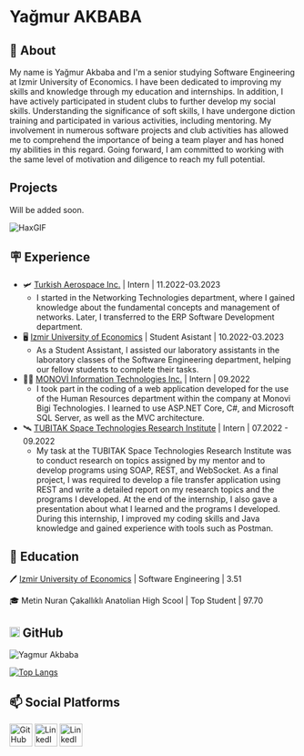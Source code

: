 # Yağmur AKBABA

## 📜 About

My name is Yağmur Akbaba and I'm a senior studying Software Engineering at Izmir University of Economics. I have been dedicated to improving my skills and knowledge through my education and internships. In addition, I have actively participated in student clubs to further develop my social skills. Understanding the significance of soft skills, I have undergone diction training and participated in various activities, including mentoring. My involvement in numerous software projects and club activities has allowed me to comprehend the importance of being a team player and has honed my abilities in this regard. Going forward, I am committed to working with the same level of motivation and diligence to reach my full potential.


## Projects
Will be added soon.

![HaxGIF](https://user-images.githubusercontent.com/81877857/235271147-89a83d37-f99e-4eff-8bc4-5447175a2613.gif)


## 🪧 Experience
* 🛩️ [Turkish Aerospace Inc.](https://www.tusas.com/en) | Intern | 11.2022-03.2023
    * I started in the Networking Technologies department, where I gained knowledge about the fundamental concepts and management of networks. Later, I transferred to the ERP Software Development department.
* 🖥️ [Izmir University of Economics](https://www.ieu.edu.tr/en) | Student Asistant | 10.2022-03.2023
    * As a Student Assistant, I assisted our laboratory assistants in the laboratory classes of the Software Engineering department, helping our fellow students to complete their tasks.
* 👩‍💻 [MONOVİ Information Technologies Inc.](https://monovi.com.tr/) | Intern | 09.2022
    * I took part in the coding of a web application developed for the use of the Human Resources department within the company at Monovi Bigi Technologies. I learned to use ASP.NET Core, C#, and Microsoft SQL Server, as well as the MVC architecture.
* 🛰️ [TUBITAK Space Technologies Research Institute](https://uzay.tubitak.gov.tr/en) | Intern | 07.2022 - 09.2022
    * My task at the TUBITAK Space Technologies Research Institute was to conduct research on topics assigned by my mentor and to develop programs using SOAP, REST, and WebSocket. As a final project, I was required to develop a file transfer application using REST and write a detailed report on my research topics and the programs I developed. At the end of the internship, I also gave a presentation about what I learned and the programs I developed. During this internship, I improved my coding skills and Java knowledge and gained experience with tools such as Postman.

## 📖 Education
🖊️ [Izmir University of Economics](https://www.ieu.edu.tr/en) | Software Engineering | 3.51


🎓 Metin Nuran Çakallıklı Anatolian High Scool | Top Student | 97.70


## <a href="https://github.com/"><img src="https://github.githubassets.com/images/modules/logos_page/GitHub-Mark.png" alt="GitHub logo" width="18"></a>  GitHub


![Yagmur Akbaba](https://github-readme-stats.vercel.app/api?username=YagmurAkbaba&show_icons=true&theme=chartreuse-dark&bg_color=00000000)


[![Top Langs](https://github-readme-stats.vercel.app/api/top-langs/?username=YagmurAkbaba&langs_count=10&show_icons=true&theme=chartreuse-dark&bg_color=00000000&layout=compact&&java=007396)](https://github.com/YagmurAkbaba/github-readme-stats)



## 📫 Social Platforms
<!---->

 <a style="bg-color:white" href="https://github.com/YagmurAkbaba"><img src="https://www.vectorlogo.zone/logos/github/github-icon.svg" alt="GitHub logo" width="40" ></a> 
 <a href="https://www.linkedin.com/in/yagmur-akbaba/" target="_blank"><img src="https://www.vectorlogo.zone/logos/linkedin/linkedin-tile.svg" alt="LinkedIn" width="40"><href></a>
   <a href="https://www.youtube.com/@done____" target="_blank"><img src="https://www.vectorlogo.zone/logos/youtube/youtube-icon.svg" alt="LinkedIn" width="40"><href></a> 
 
<!---->

